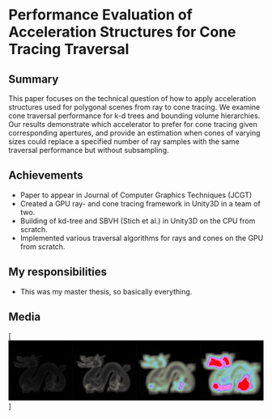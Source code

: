 # Performance Evaluation of Acceleration Structures for Cone Tracing Traversal
## Summary
This paper focuses on the technical question of how to apply acceleration structures used for polygonal scenes from ray to cone tracing. We examine cone traversal performance for k-d trees and bounding volume hierarchies. Our results demonstrate which accelerator to prefer for cone tracing given corresponding apertures, and provide an estimation when cones of varying sizes could replace a specified number of ray samples with the same traversal performance but without subsampling.

## Achievements
* Paper to appear in Journal of Computer Graphics Techniques (JCGT)
* Created a GPU ray- and cone tracing framework in Unity3D in a team of two.
* Building of kd-tree and SBVH (Stich et al.) in Unity3D on the CPU from scratch.
* Implemented various traversal algorithms for rays and cones on the GPU from scratch.

## My responsibilities
* This was my master thesis, so basically everything.

## Media
[![Acceleration Structures for Cone Tracing](Images/projectAccConeTracingthumb.png)]

